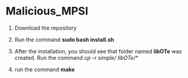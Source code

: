 # Malicious_MPSI


1) Download the repository

2) Run the command **sudo bash install.sh**

3) After the installation, you should see that folder named **libOTe** was created.
   Run the command **cp -r simple/* libOTe/**
   
4) run the command **make**



